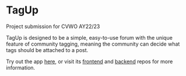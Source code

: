 # TagUp
Project submission for CVWO AY22/23

TagUp is designed to be a simple, easy-to-use forum with the unique feature of community tagging, meaning the community can decide what tags should be attached to a post.

Try out the app [here](https://tagup.onrender.com/), or visit its [frontend](https://github.com/lshaoqin/CVWO_frontend) and [backend](https://github.com/lshaoqin/cvwo_forum_backend) repos for more information.
